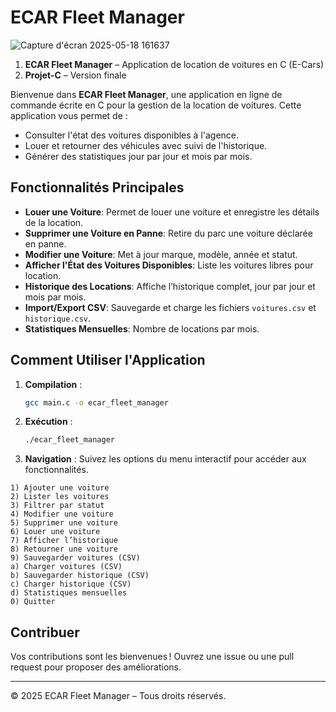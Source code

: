 # ECAR Fleet Manager
![Capture d'écran 2025-05-18 161637](https://github.com/user-attachments/assets/4e2d3624-be1f-4d2d-b62b-27fc4c5fe587)

1. **ECAR Fleet Manager** – Application de location de voitures en C (E-Cars)
2. **Projet-C** – Version finale

Bienvenue dans **ECAR Fleet Manager**, une application en ligne de commande écrite en C pour la gestion de la location de voitures. Cette application vous permet de :

- Consulter l'état des voitures disponibles à l'agence.
- Louer et retourner des véhicules avec suivi de l'historique.
- Générer des statistiques jour par jour et mois par mois.

## Fonctionnalités Principales

- **Louer une Voiture**: Permet de louer une voiture et enregistre les détails de la location.
- **Supprimer une Voiture en Panne**: Retire du parc une voiture déclarée en panne.
- **Modifier une Voiture**: Met à jour marque, modèle, année et statut.
- **Afficher l'État des Voitures Disponibles**: Liste les voitures libres pour location.
- **Historique des Locations**: Affiche l’historique complet, jour par jour et mois par mois.
- **Import/Export CSV**: Sauvegarde et charge les fichiers `voitures.csv` et `historique.csv`.
- **Statistiques Mensuelles**: Nombre de locations par mois.

## Comment Utiliser l'Application

1. **Compilation** :
   ```bash
   gcc main.c -o ecar_fleet_manager
   ```
2. **Exécution** :
   ```bash
   ./ecar_fleet_manager
   ```
3. **Navigation** :
   Suivez les options du menu interactif pour accéder aux fonctionnalités.

```text
1) Ajouter une voiture
2) Lister les voitures
3) Filtrer par statut
4) Modifier une voiture
5) Supprimer une voiture
6) Louer une voiture
7) Afficher l’historique
8) Retourner une voiture
9) Sauvegarder voitures (CSV)
a) Charger voitures (CSV)
b) Sauvegarder historique (CSV)
c) Charger historique (CSV)
d) Statistiques mensuelles
0) Quitter
```

## Contribuer

Vos contributions sont les bienvenues ! Ouvrez une issue ou une pull request pour proposer des améliorations.

---

© 2025 ECAR Fleet Manager – Tous droits réservés.
